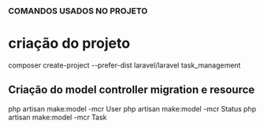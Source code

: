 ### COMANDOS USADOS NO PROJETO ###

# criação do projeto

composer create-project --prefer-dist laravel/laravel task_management

## Criação do model controller migration e resource

php artisan make:model -mcr User
php artisan make:model -mcr Status
php artisan make:model -mcr Task

